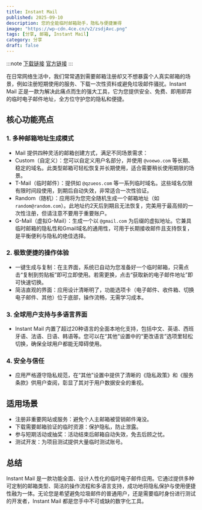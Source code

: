 ```yaml
---
title: Instant Mail
published: 2025-09-10
description: 您的全能临时邮箱助手，隐私与便捷兼得
image: "https://wp-cdn.4ce.cn/v2/zsdjAvc.png"
tags: [分享, 邮箱, Instant Mail]
category: 分享
draft: false
---
```

:::note
[下载链接](https://save.jasmiam.top/raw/InstantMail_JASMIAM.apk)  [官方链接](https://appurl.io/Ww48gjBKdo)
:::

在日常网络生活中，我们常常遇到需要邮箱注册却又不想暴露个人真实邮箱的场景，例如注册短期使用的服务、下载一次性资料或避免垃圾邮件骚扰。Instant Mail 正是一款为解决此痛点而生的强大工具，它为您提供安全、免费、即用即弃的临时电子邮件地址，全方位守护您的隐私和便捷。

## 核心功能亮点

### 1. 多种邮箱地址生成模式
- Mail 提供四种灵活的邮箱创建方式，满足不同场景需求：
- Custom（自定义）：您可以自定义用户名部分，并使用 `@voewo.com` 等长期、稳定的域名。此类型邮箱可轻松恢复并长期使用，适合需要稍长使用期限的场景。
- T-Mail（临时邮件）：提供如 `@qzueos.com` 等一系列临时域名。这些域名仅限有限时间段使用，到期后自动失效，非常适合一次性验证。
- Random（随机）：应用将为您完全随机生成一个邮箱地址（如 `random@random.com`）。此地址约2天后到期且无法恢复，完美用于最高频的一次性注册，但请注意不要用于重要账户。
- G-Mail（虚拟G-Mail）：生成一个以 `@gmail.com` 为后缀的虚拟地址。它兼具临时邮箱的隐私性和Gmail域名的通用性，可用于长期接收邮件且支持恢复，是平衡便利与隐私的绝佳选择。
### 2. 极致便捷的操作体验
- 一键生成与复制：在主界面，系统已自动为您准备好一个临时邮箱，只需点击“复制到剪贴板”即可立即使用。若需更换，点击“获取新的电子邮件地址”即可快速切换。
- 简洁直观的界面：应用设计清晰明了，功能选项卡（电子邮件、收件箱、切换电子邮件、其他）位于底部，操作流畅，无需学习成本。
### 3. 全球用户支持与多语言界面
- Instant Mail 内置了超过20种语言的全面本地化支持，包括中文、英语、西班牙语、法语、日语、韩语等。您可以在“其他”设置中的“更改语言”选项里轻松切换，确保全球用户都能无障碍使用。
### 4. 安全与信任
- 应用严格遵守隐私规范，在“其他”设置中提供了清晰的《隐私政策》和《服务条款》供用户查阅，彰显了其对于用户数据安全的重视。
## 适用场景
- 注册非重要网站或服务：避免个人主邮箱被营销邮件淹没。
- 下载需要邮箱验证的临时资源：保护隐私，防止泄露。
- 参与短期活动或抽奖：活动结束后邮箱自动失效，免去后顾之忧。
- 测试开发：为项目测试提供大量临时测试账号。
## 总结
Instant Mail 是一款功能全面、设计人性化的临时电子邮件应用。它通过提供多种可定制的邮箱类型、简洁的操作流程和多语言支持，成功地将隐私保护与使用便捷性融为一体。无论您是希望避免垃圾邮件的普通用户，还是需要临时身份进行测试的开发者，Instant Mail 都是您手中不可或缺的数字化工具。
